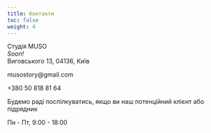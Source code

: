 ```yaml
---
title: Контакти
toc: false
weight: 4
---
```

Студія MUSO\
*Soon!*\
Виговського 13, 04136, Київ

musostory&#064;gmail.com

+380 50 818 81 64

Будемо раді поспілкуватись, якщо ви наш потенційний клієнт або підрядник

Пн - Пт, 9:00 - 18:00